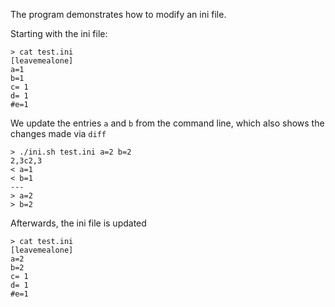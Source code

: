 
The program demonstrates how to modify an ini file.

Starting with the ini file:

    > cat test.ini
    [leavemealone]
    a=1
    b=1
    c= 1
    d= 1
    #e=1
     
We update the entries `a` and `b`  from the command line, which also shows the changes made via `diff`

    > ./ini.sh test.ini a=2 b=2
    2,3c2,3
    < a=1
    < b=1
    ---
    > a=2
    > b=2
    
Afterwards, the ini file is updated

    > cat test.ini
    [leavemealone]
    a=2
    b=2
    c= 1
    d= 1
    #e=1
